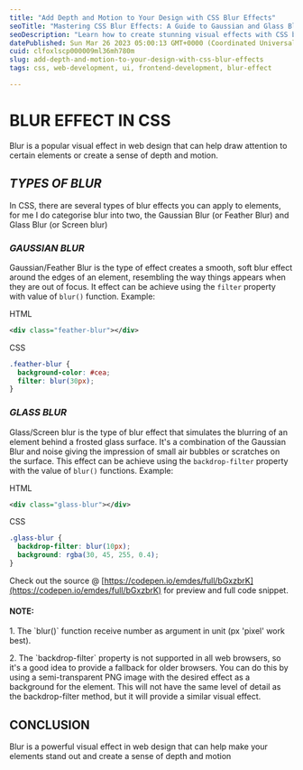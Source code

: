 ```yaml
---
title: "Add Depth and Motion to Your Design with CSS Blur Effects"
seoTitle: "Mastering CSS Blur Effects: A Guide to Gaussian and Glass Blur |"
seoDescription: "Learn how to create stunning visual effects with CSS blur. Our guide covers two types of blur - Gaussian and Glass - with step-by-step instructions and code"
datePublished: Sun Mar 26 2023 05:00:13 GMT+0000 (Coordinated Universal Time)
cuid: clfoxlscp000009ml36mh780m
slug: add-depth-and-motion-to-your-design-with-css-blur-effects
tags: css, web-development, ui, frontend-development, blur-effect

---
```


# **BLUR EFFECT IN CSS**

Blur is a popular visual effect in web design that can help draw attention to certain elements or create a sense of depth and motion.

## ***TYPES OF BLUR***

In CSS, there are several types of blur effects you can apply to elements, for me I do categorise blur into two, the Gaussian Blur (or Feather Blur) and Glass Blur (or Screen blur)

### *GAUSSIAN BLUR*

Gaussian/Feather Blur is the type of effect creates a smooth, soft blur effect around the edges of an element, resembling the way things appears when they are out of focus. It effect can be achieve using the `filter` property with value of `blur()` function. Example:

HTML

```xml
<div class="feather-blur"></div>
```

CSS

```css
.feather-blur {
  background-color: #cea;
  filter: blur(30px);
}
```

### *GLASS BLUR*

Glass/Screen blur is the type of blur effect that simulates the blurring of an element behind a frosted glass surface. It's a combination of the Gaussian Blur and noise giving the impression of small air bubbles or scratches on the surface. This effect can be achieve using the `backdrop-filter` property with the value of `blur()` functions. Example:

HTML

```xml
<div class="glass-blur"></div>
```

CSS

```css
.glass-blur {
  backdrop-filter: blur(10px);
  background: rgba(30, 45, 255, 0.4);
}
```

Check out the source @ [https://codepen.io/emdes/full/bGxzbrK](https://codepen.io/emdes/full/bGxzbrK) for preview and full code snippet.

#### NOTE:

1\. The \`blur()\` function receive number as argument in unit (px 'pixel' work best).

2\. The \`backdrop-filter\` property is not supported in all web browsers, so it's a good idea to provide a fallback for older browsers. You can do this by using a semi-transparent PNG image with the desired effect as a background for the element. This will not have the same level of detail as the backdrop-filter method, but it will provide a similar visual effect.

## CONCLUSION

Blur is a powerful visual effect in web design that can help make your elements stand out and create a sense of depth and motion